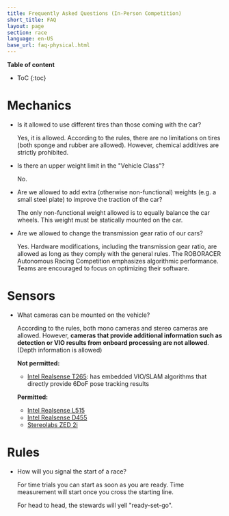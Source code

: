```yaml
---
title: Frequently Asked Questions (In-Person Competition)
short_title: FAQ
layout: page
section: race
language: en-US
base_url: faq-physical.html
---
```


<style>
.post li p {
  margin: 0;
}
.post > ul > li > p:first-child {
    font-weight: bold;
}
.post ul ul  {
    list-style-type: '–';
}
</style>

**Table of content**
- ToC
{:toc}


# Mechanics

- Is it allowed to use different tires than those coming with the car?

  Yes, it is allowed. According to the rules, there are no limitations on tires (both sponge and rubber are allowed).
  However, chemical additives are strictly prohibited.



- Is there an upper weight limit in the "Vehicle Class"?

  No.

- Are we allowed to add extra (otherwise non-functional) weights (e.g.
  a small steel plate) to improve the traction of the car?

  The only non-functional weight allowed is to equally balance the car
  wheels. This weight must be statically mounted on the car.

- Are we allowed to change the transmission gear ratio of our cars?

  Yes. 
  Hardware modifications, including the transmission gear ratio, are allowed as long as they comply with the general rules. The ROBORACER Autonomous Racing Competition emphasizes algorithmic performance. Teams are encouraged to focus on optimizing their software.

# Sensors

- What cameras can be mounted on the vehicle?

  According to the rules, both mono cameras and stereo cameras are allowed. However, **cameras that provide additional information such as detection or VIO results from onboard processing are not allowed**. (Depth information is allowed)
  
  **Not permitted:**
  - [Intel Realsense T265](https://www.intelrealsense.com/tracking-camera-t265/): has embedded VIO/SLAM algorithms that directly provide 6DoF pose tracking results
  
  **Permitted:**
  - [Intel Realsense L515](https://www.intelrealsense.com/lidar-camera-l515/)
  - [Intel Realsense D455](https://www.intelrealsense.com/depth-camera-d455/)
  - [Stereolabs ZED 2i](https://www.stereolabs.com/zed-2i/)


# Rules

- How will you signal the start of a race?

  For time trials you can start as soon as you are ready. Time
  measurement will start once you cross the starting line.

  For head to head, the stewards will yell "ready-set-go".


[slack]: https://f1tenth-teams.slack.com/archives/C027T45B477
